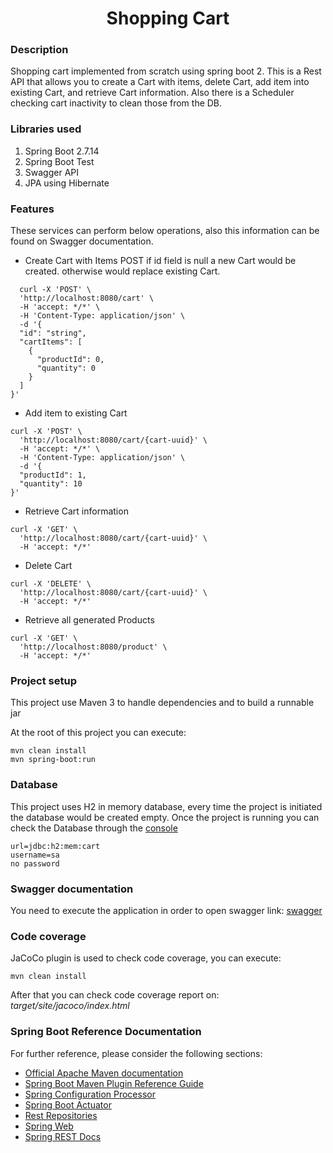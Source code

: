 <h1 align="center">Shopping Cart</h1>

### Description

Shopping cart implemented from scratch using spring boot 2. This is a Rest API that allows you to create a Cart with items, delete Cart, add item into existing Cart, and retrieve Cart information. Also there is a Scheduler checking cart inactivity to clean those from the DB.

### Libraries used

1. Spring Boot 2.7.14
2. Spring Boot Test
3. Swagger API
4. JPA using Hibernate

### Features
These services can perform below operations, also this information can be found on Swagger documentation.

- Create Cart with Items POST
  if id field is null a new Cart would be created. otherwise would replace existing Cart.
```
  curl -X 'POST' \
  'http://localhost:8080/cart' \
  -H 'accept: */*' \
  -H 'Content-Type: application/json' \
  -d '{
  "id": "string",
  "cartItems": [
    {
      "productId": 0,
      "quantity": 0
    }
  ]
}'
```
- Add item to existing Cart
```
curl -X 'POST' \
  'http://localhost:8080/cart/{cart-uuid}' \
  -H 'accept: */*' \
  -H 'Content-Type: application/json' \
  -d '{
  "productId": 1,
  "quantity": 10
}'
```
- Retrieve Cart information
```
curl -X 'GET' \
  'http://localhost:8080/cart/{cart-uuid}' \
  -H 'accept: */*'
```
- Delete Cart
```
curl -X 'DELETE' \
  'http://localhost:8080/cart/{cart-uuid}' \
  -H 'accept: */*'
```
- Retrieve all generated Products
```
curl -X 'GET' \
  'http://localhost:8080/product' \
  -H 'accept: */*'
```
### Project setup

This project use Maven 3 to handle dependencies and to build a runnable jar

At the root of this project you can execute:
```
mvn clean install
mvn spring-boot:run
```

### Database

This project uses H2 in memory database, every time the project is initiated the database would be created empty.
Once the project is running you can check the Database through the [console](http://localhost:8080/h2-console)
```
url=jdbc:h2:mem:cart
username=sa
no password
```

### Swagger documentation

You need to execute the application in order to open swagger link:
[swagger](http://localhost:8080/swagger-ui.html)

### Code coverage
JaCoCo plugin is used to check code coverage, you can execute:
```
mvn clean install
```
After that you can check code coverage report on:
*target/site/jacoco/index.html*

### Spring Boot Reference Documentation

For further reference, please consider the following sections:

* [Official Apache Maven documentation](https://maven.apache.org/guides/index.html)
* [Spring Boot Maven Plugin Reference Guide](https://docs.spring.io/spring-boot/docs/2.7.14/maven-plugin/reference/html/)
* [Spring Configuration Processor](https://docs.spring.io/spring-boot/docs/2.7.14/reference/htmlsingle/index.html#appendix.configuration-metadata.annotation-processor)
* [Spring Boot Actuator](https://docs.spring.io/spring-boot/docs/2.7.14/reference/htmlsingle/index.html#actuator)
* [Rest Repositories](https://docs.spring.io/spring-boot/docs/2.7.14/reference/htmlsingle/index.html#howto.data-access.exposing-spring-data-repositories-as-rest)
* [Spring Web](https://docs.spring.io/spring-boot/docs/2.7.14/reference/htmlsingle/index.html#web)
* [Spring REST Docs](https://docs.spring.io/spring-restdocs/docs/current/reference/html5/)

